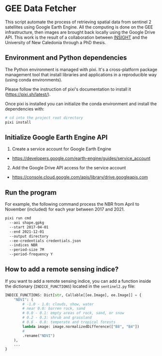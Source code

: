 # GEE Data Fetcher

This script automate the process of retrieving spatial data from sentinel 2
satellites using Google Earth Engine. All the computing is done on the GEE
infrastructure, then images are brought back locally using the Google Drive API.
This work is the result of a collaboration between [INSIGHT](https://insight.nc)
and the University of New Caledonia through a PhD thesis.

## Environment and Python dependencies

The Python environment is managed with pixi. It's a cross-platform package
management tool that install libraries and applications in a reproducible way
(using conda environments).

Please follow the instruction of pixi's documentation to install it
(https://pixi.sh/latest/).

Once pixi is installed you can initialize the conda environment and install the
dependencies with:

```bash
# cd into the project root directory
pixi install
```

## Initialize Google Earth Engine API

1) Create a service account for Google Earth Engine
  - https://developers.google.com/earth-engine/guides/service_account
2) Add the Google Drive API access for the service account
  - https://console.cloud.google.com/apis/library/drive.googleapis.com

## Run the program

For example, the following command process the NBR from April to November
(included) for each year between 2017 and 2021.

```bash
pixi run cmd
  --aoi shape.gpkg
  --start 2017-04-01
  --end 2021-12-01
  --output directory
  --ee-credentials credentials.json
  --indices NBR
  --period-size 7M
  --period-frequency Y
```

## How to add a remote sensing indice?

If you want to add a remote sensing indice, you can add a function inside the dictionary
(`INDICE_FUNCTIONS`) located in the `sentinel2.py` file:

```python
INDICE_FUNCTIONS: Dict[str, Callable[[ee.Image], ee.Image]] = {
    "NDVI": (
        # -1.0 - 1.0: clouds, show, water
        # near 0.0: barren rock, sand
        # 0.0 - 0.1: empty areas of rock, sand, or snow
        # 0.2 - 0.3: shrub and grassland
        # 0.6 - 0.8: temperate and tropical forests
        lambda image: image.normalizedDifference(["B8", "B4"])
        #
        .rename("NDVI")
    ),
    ...
}
```
